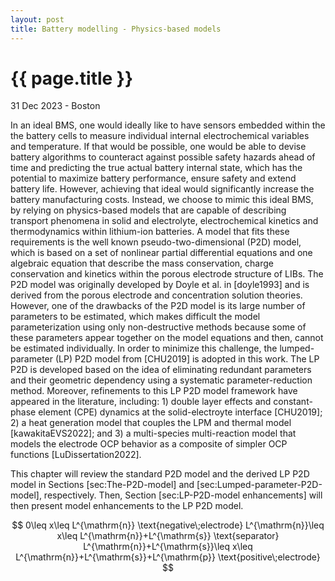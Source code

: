 ```yaml
---
layout: post
title: Battery modelling - Physics-based models
---
```


{{ page.title }}
================

<p class="meta">31 Dec 2023 - Boston</p>


In an ideal BMS, one would ideally like to have sensors embedded within the the battery cells to measure individual internal electrochemical variables and temperature. If that would be possible, one would be able to devise battery algorithms to counteract against possible safety hazards ahead of time and predicting the true actual battery internal state, which has the potential to maximize battery performance, ensure safety and extend battery life. However, achieving that ideal would significantly increase the battery manufacturing costs. Instead, we choose to mimic this ideal BMS, by relying on physics-based models that are capable of describing transport phenomena in solid and electrolyte, electrochemical kinetics and thermodynamics within lithium-ion batteries. A model that fits these requirements is the well known pseudo-two-dimensional (P2D) model, which is based on a set of nonlinear partial differential equations and one algebraic equation that describe the mass conservation, charge conservation and kinetics within the porous electrode structure of LIBs. The P2D model was originally developed by Doyle et al. in [doyle1993] and is derived from the porous electrode and concentration solution theories. However, one of the drawbacks of the P2D model is its large number of parameters to be estimated, which makes difficult the model parameterization using only non-destructive methods because some of these parameters appear together on the model equations and then, cannot be estimated individually. In order to minimize this challenge, the lumped-parameter (LP) P2D model from [CHU2019] is adopted in this work. The LP P2D is developed based on the idea of eliminating redundant parameters and their geometric dependency using a systematic parameter-reduction method. Moreover, refinements to this LP P2D model framework have appeared in the literature, including: 1) double layer effects and constant-phase element (CPE) dynamics at the solid-electroyte interface [CHU2019]; 2) a heat generation model that couples the LPM and thermal model [kawakitaEVS2022]; and 3) a multi-species multi-reaction model that models the electrode OCP behavior as a composite of simpler OCP functions [LuDissertation2022]. 

This chapter will review the standard P2D model and the derived LP P2D model in Sections [sec:The-P2D-model] and [sec:Lumped-parameter-P2D-model], respectively. Then, Section [sec:LP-P2D-model enhancements] will then present model enhancements to the LP P2D model.

$$ 0\leq x\leq L^{\mathrm{n}}		\text{negative\;electrode}
L^{\mathrm{n}}\leq x\leq L^{\mathrm{n}}+L^{\mathrm{s}}		\text{separator}
L^{\mathrm{n}}+L^{\mathrm{s}}\leq x\leq L^{\mathrm{n}}+L^{\mathrm{s}}+L^{\mathrm{p}}		\text{positive\;electrode} $$
